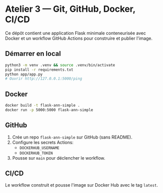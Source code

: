 # Atelier 3 — Git, GitHub, Docker, CI/CD

Ce dépôt contient une application Flask minimale conteneurisée avec Docker et un workflow GitHub Actions pour construire et publier l'image.

## Démarrer en local
```bash
python3 -m venv .venv && source .venv/bin/activate
pip install -r requirements.txt
python app/app.py
# Ouvrir http://127.0.0.1:5000/ping
```

## Docker
```bash
docker build -t flask-ann-simple .
docker run -p 5000:5000 flask-ann-simple
```

## GitHub
1. Crée un repo `flask-ann-simple` sur GitHub (sans README).
2. Configure les secrets Actions:
   - `DOCKERHUB_USERNAME`
   - `DOCKERHUB_TOKEN`
3. Pousse sur `main` pour déclencher le workflow.

## CI/CD
Le workflow construit et pousse l'image sur Docker Hub avec le tag `latest`.
